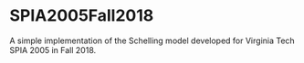 # SPIA2005Fall2018
A simple implementation of the Schelling model developed for Virginia Tech SPIA 2005 in Fall 2018.
